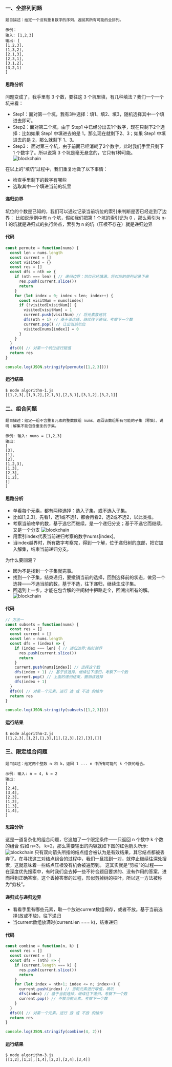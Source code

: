 ### 一、全排列问题 
`题目描述：给定一个没有重复数字的序列，返回其所有可能的全排列。`
```
示例：   
输入: [1,2,3]
输出: [
[1,2,3],
[1,3,2],
[2,1,3],
[2,3,1],
[3,1,2],
[3,2,1]
]
```

#### 思路分析
<!-- ![blockchain](~@assets/code-reviews/1.png) -->
问题变成了，我手里有 3 个数，要往这 3 个坑里填，有几种填法？我们一个一个坑来看：  
* Step1：面对第一个坑，我有3种选择：填1、填2、填3，随机选择其中一个填进去即可。
* Step2：面对第二个坑，由于 Step1 中已经分出去1个数字，现在只剩下2个选择：比如如果 Step1 中填进去的是 1，那么现在就剩下2、3；如果 Step1 中填进去的是 2，那么就剩下 1、3。   
* Step3： 面对第三个坑，由于前面已经消耗了2个数字，此时我们手里只剩下 1 个数字了。所以说第 3 个坑是毫无悬念的，它只有1种可能。   
![blockchain](~@assets/code-reviews/2.png)

在以上的“填坑”过程中，我们重复地做了以下事情：  
* 检查手里剩下的数字有哪些
* 选取其中一个填进当前的坑里

#### 递归边界
坑位的个数是已知的，我们可以通过记录当前坑位的索引来判断是否已经走到了边界：
比如说示例中有 n 个坑，假如我们把第 1 个坑的索引记为 0 ，那么索引为 n-1 的坑就是递归式的执行终点，索引为 n  的坑（压根不存在）就是递归边界

#### 代码
````javascript
const permute = function(nums) {
  const len = nums.length
  const current = []
  const visited = {}
  const res = []
  const dfs = nth => {
    if (nth === len) { // 递归边界：坑位已经填满，将对应的排列记录下来
      res.push(current.slice())
      return
    }
    for (let index = 0; index < len; index++) {
      const visitNum = nums[index]
      if (!visited[visitNum]) {
        visited[visitNum] = 1
        current.push(visitNum) // 将元素放进坑
        dfs(nth + 1) // 基于该选择，继续往下递归，考察下一个数
        current.pop() // 让出当前坑位
        visited[nums[index]] = 0
      }
    }
  }
  dfs(0) // 对第一个坑位进行赋值
  return res
}

console.log(JSON.stringify(permute([1,2,3])))
````
#### 运行结果
````
$ node algorithm-1.js
[[1,2,3],[1,3,2],[2,1,3],[2,3,1],[3,1,2],[3,2,1]]
````

### 二、组合问题
`题目描述：给定一组不含重复元素的整数数组 nums，返回该数组所有可能的子集（幂集）。说明：解集不能包含重复的子集。`
```
示例: 输入: nums = [1,2,3]
输出:
[
[3],
[1],
[2],
[1,2,3],
[1,3],
[2,3],
[1,2],
[]
]
```
#### 思路分析
* 单看每个元素，都有两种选择：选入子集，或不选入子集。
* 比如[1,2,3]，先看1，选1或不选1，都会再看2，选2或不选2，以此类推。
* 考察当前枚举的数，基于选它而继续，是一个递归分支；基于不选它而继续，又是一个分支
![blockchain](~@assets/code-reviews/3.png)
* 用索引index代表当前递归考察的数字nums[index]。
* 当index越界时，所有数字考察完，得到一个解，位于递归树的底部，把它加入解集，结束当前递归分支。

为什么要回溯？
* 因为不是找到一个子集就完事。
* 找到一个子集，结束递归，要撤销当前的选择，回到选择前的状态，做另一个选择——不选当前的数，基于不选，往下递归，继续生成子集。
* 回退到上一步，才能在包含解的空间树中把路走全，回溯出所有的解。
![blockchain](~@assets/code-reviews/4.png)

#### 代码
```javascript
// 方法一
const subsets = function(nums) {
  const res = []
  const current = []
  const len = nums.length
  const dfs = (index) => {
    if (index === len) { // 递归边界:指针越界
      res.push(current.slice())
      return
    }
    current.push(nums[index]) // 选择这个数
    dfs(index + 1) // 基于该选择，继续往下递归，考察下一个数
    current.pop() // 上面的递归结束，撤销该选择
    dfs(index + 1)
  } 
  dfs(0) // 对第一个元素，进行 选 或 不选 的操作
  return res
}

console.log(JSON.stringify(subsets([1,2,3])))
```
#### 运行结果
```
$ node algorithm-2.js
[[1,2,3],[1,2],[1,3],[1],[2,3],[2],[3],[]]
```

### 三、限定组合问题
```题目描述：给定两个整数 n 和 k，返回 1 ... n 中所有可能的 k 个数的组合。```
```
示例: 输入: n = 4, k = 2
输出:
[
[2,4],
[3,4],
[2,3],
[1,2],
[1,3],
[1,4],
]
```
#### 思路分析
这是一道复杂化的组合问题，它追加了一个限定条件——只返回 n 个数中 k 个数的组合
假如 n=3， k=2，那么需要输出的内容就如下图的红色箭头所示:
![blockchain](~@assets/code-reviews/5.png)
只有双向箭头所指的结点组合被认为是有效结果，其它结点都被丢弃了。在寻找这三对结点组合的过程中，我们一旦找到一对，就停止继续往深处搜索，这就意味着一些结点压根没有机会被遍历到。
这其实就是“剪枝”的过程——在深度优先搜索中，有时我们会去掉一些不符合题目要求的、没有作用的答案，进而得到正确答案。这个丢掉答案的过程，形似剪掉树的枝叶，所以这一方法被称为“剪枝”。 

#### 递归式与递归边界
* 看看手里有哪些元素，取一个放进current数组保存，或者不放。基于当前选择(放或不放)，往下递归
* 当current数组放满时(current.len === k)，结束递归

#### 代码
```javascript
const combine = function(n, k) {
  const res = []
  const current = []
  const dfs = (nth) => {
    if (current.length === k) {
      res.push(current.slice())
      return
    }
    for (let index = nth+1; index <= n; index++) {
      current.push(index) // 当前元素进行取值，填坑
      dfs(index) // 基于当前选择，继续往下递归，考察下一个数
      current.pop() // 不放当前元素。考察下一个数
    }
  }
  dfs(0) // 对第一个元素，进行 放 或 不放 的操作
  return res
}

console.log(JSON.stringify(combine(4, 2)))
```
#### 运行结果
```
$ node algorithm-3.js
[[1,2],[1,3],[1,4],[2,3],[2,4],[3,4]]
```